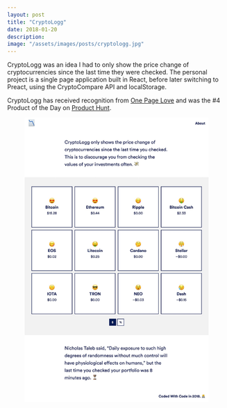 ```yaml
---
layout: post
title: "CryptoLogg"
date: 2018-01-20
description:
image: "/assets/images/posts/cryptologg.jpg"
---
```

<p>CryptoLogg was an idea I had to only show the price change of cryptocurrencies since the last time they were checked. The personal project is a single page application built in React, before later switching to Preact, using the CryptoCompare API and localStorage.</p>
<p>CryptoLogg has received recognition from <a href="https://onepagelove.com/cryptologg" target="_blank">One Page Love</a> and was the #4 Product of the Day on <a href="https://www.producthunt.com/posts/cryptologg" target="_blank">Product Hunt</a>.</p>

<div class="browser">
  <span class="browser__dots"></span>
  <figure class="browser__img">
    <img src="/assets/images/posts/cryptologg-1.jpg" alt="CryptoLogg Website"/>
  </figure>
</div>
